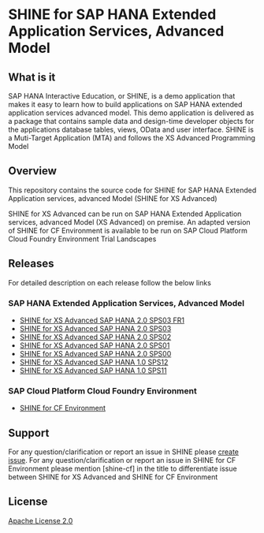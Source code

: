 SHINE for SAP HANA Extended Application Services, Advanced Model
===============
## What is it
SAP HANA Interactive Education, or SHINE, is a demo application that makes it easy to learn how to build applications on SAP HANA extended application services advanced model. This demo application is delivered as a package that contains sample data and design-time developer objects for the applications database tables, views, OData and user interface. SHINE is a Muti-Target Application (MTA) and follows the XS Advanced Programming Model

## Overview
This repository contains the source code for SHINE for SAP HANA Extended Application services, advanced Model (SHINE for XS Advanced)

SHINE for XS Advanced can be run on SAP HANA Extended Application services, advanced Model (XS Advanced) on premise.  An adapted version of SHINE for CF Environment is available to be run on SAP Cloud Platform Cloud Foundry Environment Trial Landscapes

## Releases

For detailed description on each release follow the below links

### SAP HANA Extended Application Services, Advanced Model
- [SHINE for XS Advanced SAP HANA 2.0 SPS03 FR1](SHINE-XSA.md)
- [SHINE for XS Advanced SAP HANA 2.0 SPS03](https://github.com/SAP/hana-shine-xsa/blob/HANA2.0-SPS03/README.md)
- [SHINE for XS Advanced SAP HANA 2.0 SPS02](https://github.com/SAP/hana-shine-xsa/blob/HANA2.0-SPS02/README.md)
- [SHINE for XS Advanced SAP HANA 2.0 SPS01](https://github.com/SAP/hana-shine-xsa/blob/HANA2.0-SPS01/README.md) 
- [SHINE for XS Advanced SAP HANA 2.0 SPS00](https://github.com/SAP/hana-shine-xsa/blob/HANA2.0-SPS00/README.md)
- [SHINE for XS Advanced SAP HANA 1.0 SPS12](https://github.com/SAP/hana-shine-xsa/blob/SPS12/README.md)
- [SHINE for XS Advanced SAP HANA 1.0 SPS11](https://github.com/SAP/hana-shine-xsa/blob/SPS11/README.md)

### SAP Cloud Platform Cloud Foundry Environment
- [SHINE for CF Environment](https://github.com/SAP/hana-shine-xsa/blob/shine-cf/README.md)

## Support
For any question/clarification or report an issue in SHINE please [create issue](https://github.com/sap/hana-shine-xsa/issues/new/). For any question/clarification or report an issue in SHINE for CF Environment please mention [shine-cf] in the title to differentiate issue between SHINE for XS Advanced and SHINE for CF Environment

## License
[Apache License 2.0](LICENSE)
